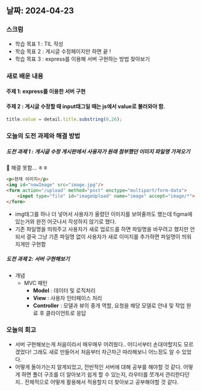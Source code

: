 날짜: 2024-04-23
 -------------------

### 스크럼
- 학습 목표 1 : TIL 작성
- 학습 목표 2 : 게시글 수정페이지만 하면 끝 !
- 학습 목표 3 : express를 이용해 서버 구현하는 방법 찾아보기

### 새로 배운 내용
#### 주제 1: express를 이용한 서버 구현
#### 주제 2 : 게시글 수정할 때 input태그일 때는 js에서 value로 불러와야 함.
```js
title.value = detail.title.substring(0,26);
```

### 오늘의 도전 과제와 해결 방법
##### 도전 과제 1 : 게시글 수정 게시판에서 사용자가 원래 첨부했던 이미지 파일명 가져오기


  🫧 해결 못함... ㅎㅎ
```html
<p>현재 이미지</p>
<img id="nowImage" src="image.jpg"/>
<form action="/upload" method="post" enctype="multipart/form-data">
    <input type="file" id="imageUpload" name="image" accept="image/*">
</form>
```
- img태그를 하나 더 넣어서 사용자가 올렸던 이미지를 보여줄까도 했는데 figma에 있는거와 완전 어긋나서 작성하지 않기로 했다.
- 기존 파일명을 띄워주고 사용자가 새로 업로드를 하면 파일명을 바꾸려고 했지만 안되서 결국 그냥 기존 파일명 없이 사용자가 새로 이미지를 추가하면 파일명이 띄워지게만 구현함



##### 도전 과제 2: 서버 구현해보기
- 개념
    - MVC 패턴
        - **Model** : 데이터 및 로직처리
        - **View** : 사용자 인터페이스 처리
        - **Controller** : 모델과 뷰의 중개 역할, 요청을 해당 모델로 안내 및 작업 완료 후 클라이언트로 응답

### 오늘의 회고
- 서버 구현해보는게 처음이라서 매우매우 어려웠다.. 어디서부터 손대야할지도 모르겠었다! 그래도 새로 만들어서 처음부터 차근차근 따라해보니 어느정도 알 수 있었다.
- 어떻게 돌아가는지 알게되었고, 전반적인 서버에 대해 공부를 해야할 것 같다. 어떻게 하면 폴더 구조를 더 알아보기 쉽게 할 수 있는지, 라우터를 쪼개서 관리한다던지.. 전체적으로 어떻게 활용해서 적용할지 더 찾아보고 공부해야할 것 같다.
